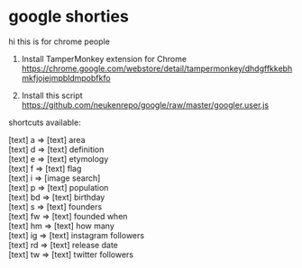 # google shorties

hi this is for chrome people

1) Install TamperMonkey extension for Chrome  
https://chrome.google.com/webstore/detail/tampermonkey/dhdgffkkebhmkfjojejmpbldmpobfkfo

2) Install this script  
https://github.com/neukenrepo/google/raw/master/googler.user.js


shortcuts available:

[text] a =>	[text] area  
[text] d => [text] definition  
[text] e => [text] etymology  
[text] f => [text] flag  
[text] i => [image search]  
[text] p => [text] population  
[text] bd => [text] birthday  
[text] s => [text] founders  
[text] fw => [text] founded when  
[text] hm => [text] how many  
[text] ig => [text] instagram followers  
[text] rd => [text] release date  
[text] tw => [text] twitter followers  
